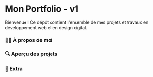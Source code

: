 # Mon Portfolio - v1

Bienvenue ! Ce dépôt contient l'ensemble de mes projets et travaux en développement web et en design digital.

### 👩‍💻 À propos de moi
### 🔍 Aperçu des projets
### 🎨 Extra
